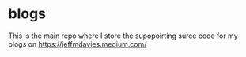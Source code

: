 # blogs
This is the main repo where I store the supopoirting surce code for my blogs on https://jeffmdavies.medium.com/
